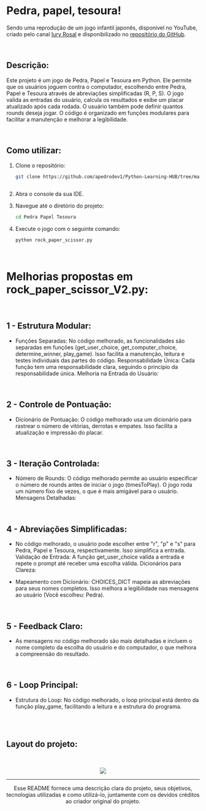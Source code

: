 # Pedra, papel, tesoura! 

Sendo uma reprodução de um jogo infantil japonês, disponível no YouTube, criado pelo canal [Iury Rosal](https://www.youtube.com/watch?v=kO_lUkeQm4c) e disponibilizado no [repositório do GitHub](https://github.com/iuryrosal/projetos-python/tree/main/level-a/03).


</br>

## Descrição:

Este projeto é um jogo de Pedra, Papel e Tesoura em Python. Ele permite que os usuários joguem contra o computador, escolhendo entre Pedra, Papel e Tesoura através de abreviações simplificadas (R, P, S). O jogo valida as entradas do usuário, calcula os resultados e exibe um placar atualizado após cada rodada. O usuário também pode definir quantos rounds deseja jogar. O código é organizado em funções modulares para facilitar a manutenção e melhorar a legibilidade.

</br>

## Como utilizar: 
1. Clone o repositório:
   ```bash
   git clone https://github.com/apedrodev1/Python-Learning-HUB/tree/main/Pedra%20Papel%20Tesoura
  
2. Abra o console da sua IDE.

3. Navegue até o diretório do projeto:
    ```bash
   cd Pedra Papel Tesoura
4. Execute o jogo com o seguinte comando:
     ```bash
     python rock_paper_scissor.py
</br>

# Melhorias propostas em rock_paper_scissor_V2.py:
</br>

## 1 - Estrutura Modular:

- Funções Separadas: No código melhorado, as funcionalidades são separadas em funções (get_user_choice, get_computer_choice, determine_winner, play_game). Isso facilita a manutenção, leitura e testes individuais das partes do código.
Responsabilidade Única: Cada função tem uma responsabilidade clara, seguindo o princípio da responsabilidade única.
Melhoria na Entrada do Usuário:

</br>

## 2 - Controle de Pontuação:

- Dicionário de Pontuação: O código melhorado usa um dicionário para rastrear o número de vitórias, derrotas e empates. Isso facilita a atualização e impressão do placar.

</br>

## 3 - Iteração Controlada:

- Número de Rounds: O código melhorado permite ao usuário especificar o número de rounds antes de iniciar o jogo (timesToPlay). O jogo roda um número fixo de vezes, o que é mais amigável para o usuário.
Mensagens Detalhadas:

</br>

## 4 - Abreviações Simplificadas:

- No código melhorado, o usuário pode escolher entre "r", "p" e "s" para Pedra, Papel e Tesoura, respectivamente. Isso simplifica a entrada.
Validação de Entrada: A função get_user_choice valida a entrada e repete o prompt até receber uma escolha válida.
Dicionários para Clareza:

- Mapeamento com Dicionário: CHOICES_DICT mapeia as abreviações para seus nomes completos. Isso melhora a legibilidade nas mensagens ao usuário (Você escolheu: Pedra).

</br>

## 5 -  Feedback Claro:

 - As mensagens no código melhorado são mais detalhadas e incluem o nome completo da escolha do usuário e do computador, o que melhora a compreensão do resultado.

</br>

## 6 - Loop Principal:

- Estrutura do Loop: No código melhorado, o loop principal está dentro da função play_game, facilitando a leitura e a estrutura do programa.
</br>

</br>

## Layout do projeto:
</br>
<p align="center"> 
<img src="https://github.com/apedrodev1/Python-Learning-HUB/assets/104085801/54d75725-723e-4867-9901-d3b8d02d67cf"
<\p>



  ---
  
<p align="center">
  Esse README fornece uma descrição clara do projeto, seus objetivos, tecnologias utilizadas e como utilizá-lo, juntamente com os devidos créditos ao criador original do projeto.
</p>
